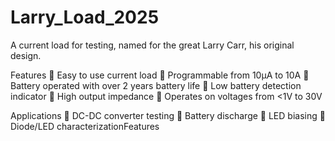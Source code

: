 # Larry_Load_2025
A current load for testing, named for the great Larry Carr, his original design.

Features
 Easy to use current load
 Programmable from 10μA to 10A
 Battery operated with over 2 years battery life
 Low battery detection indicator
 High output impedance
 Operates on voltages from <1V to 30V

Applications
 DC-DC converter testing
 Battery discharge
 LED biasing
 Diode/LED characterizationFeatures

